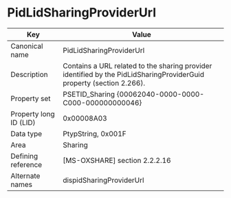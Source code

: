 # PidLidSharingProviderUrl

| Key | Value |
|---|---|
| Canonical name | PidLidSharingProviderUrl |
| Description | Contains a URL related to the sharing provider identified by the PidLidSharingProviderGuid property (section 2.266). |
| Property set | PSETID_Sharing {00062040-0000-0000-C000-000000000046} |
| Property long ID (LID) | 0x00008A03 |
| Data type | PtypString, 0x001F |
| Area | Sharing |
| Defining reference | [MS-OXSHARE] section 2.2.2.16 |
| Alternate names | dispidSharingProviderUrl |
